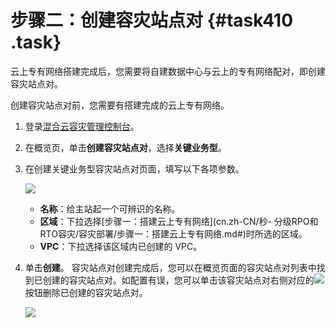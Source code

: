 # 步骤二：创建容灾站点对 {#task410 .task}

云上专有网络搭建完成后，您需要将自建数据中心与云上的专有网络配对，即创建容灾站点对。

创建容灾站点对前，您需要有搭建完成的云上专有网络。

1.  登录[混合云容灾管理控制台](https://hdr.console.aliyun.com)。 
2.  在概览页，单击**创建容灾站点对**，选择**关键业务型**。 
3.  在创建关键业务型容灾站点对页面，填写以下各项参数。 

    ![](http://static-aliyun-doc.oss-cn-hangzhou.aliyuncs.com/assets/img/64153/154397291033593_zh-CN.png)

    -   **名称**：给主站起一个可辨识的名称。
    -   **区域**：下拉选择[步骤一：搭建云上专有网络](cn.zh-CN/秒- 分级RPO和RTO容灾/容灾部署/步骤一：搭建云上专有网络.md#)时所选的区域。
    -   **VPC**：下拉选择该区域内已创建的 VPC。
4.  单击**创建**。 容灾站点对创建完成后，您可以在概览页面的容灾站点对列表中找到已创建的容灾站点对。如配置有误，您可以单击该容灾站点对右侧对应的![](http://static-aliyun-doc.oss-cn-hangzhou.aliyuncs.com/assets/img/64153/154397291033596_zh-CN.png)按钮删除已创建的容灾站点对。

    ![](http://static-aliyun-doc.oss-cn-hangzhou.aliyuncs.com/assets/img/64153/154397291033595_zh-CN.png)


